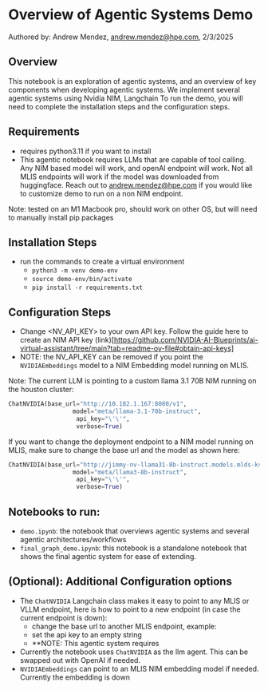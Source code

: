 # Overview of Agentic Systems Demo 
Authored by: Andrew Mendez, andrew.mendez@hpe.com, 2/3/2025

## Overview

This notebook is an exploration of agentic systems, and an overview of key components when developing agentic systems. We implement several agentic systems using Nvidia NIM, Langchain
To run the demo, you will need to complete the installation steps and the configuration steps.

## Requirements
* requires python3.11 if you want to install
* This agentic notebook requires LLMs that are capable of tool calling. Any NIM based model will work, and openAI endpoint will work. Not all MLIS endpoints will work if the model was downloaded from huggingface. Reach out to andrew.mendez@hpe.com if you would like to customize demo to run on a non NIM endpoint.

Note: tested on an M1 Macbook pro, should work on other OS, but will need to manually install pip packages

## Installation Steps 
* run the commands to create a virtual environment
    * `python3 -m venv demo-env`
    * `source demo-env/bin/activate`
    * `pip install -r requirements.txt`


## Configuration Steps
 
* Change <NV_API_KEY> to your own API key. Follow the guide here to create an NIM API key (link)[https://github.com/NVIDIA-AI-Blueprints/ai-virtual-assistant/tree/main?tab=readme-ov-file#obtain-api-keys]
* NOTE: the NV_API_KEY can be removed if you point the `NVIDIAEmbeddings` model to a NIM Embedding model running on MLIS. 

Note: The current LLM is pointing to a custom llama 3.1 70B NIM running on the houston cluster:
```python
ChatNVIDIA(base_url="http://10.182.1.167:8080/v1",
                  model="meta/llama-3.1-70b-instruct", 
                   api_key="\'\'",
                   verbose=True)
```
If you want to change the deployment endpoint to a NIM model running on MLIS, make sure to change the base url and the model as shown here:
```python
ChatNVIDIA(base_url="http://jimmy-nv-llama31-8b-instruct.models.mlds-kserve.us.rdlabs.hpecorp.net/v1",
                  model="meta/llama3-8b-instruct", 
                   api_key="\'\'",
                   verbose=True)
```
## Notebooks to run:
* `demo.ipynb`: the notebook that overviews agentic systems and several agentic architectures/workflows
* `final_graph_demo.ipynb`: this notebook is a standalone notebook that shows the final agentic system for ease of extending.

## (Optional): Additional Configuration options

* The `ChatNVIDIA` Langchain class makes it easy to point to any MLIS or VLLM endpoint, here is how to point to a new endpoint (in case the current endpoint is down):
    * change the base url to another MLIS endpoint, example: 
    * set the api key to an empty string
    * **NOTE: This agentic system requires
* Currently the notebook uses `ChatNVIDIA` as the llm agent. This can be swapped out with OpenAI if needed.
* `NVIDIAEmbeddings` can point to an MLIS NIM embedding model if needed. Currently the embedding is down